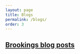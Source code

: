 ```yaml
---
layout: page
title: Blogs
permalink: /blogs/
order: 3
---
```


## [Brookings blog posts](https://www.brookings.edu/author/finn-schuele/)
